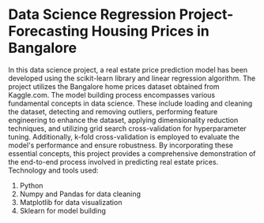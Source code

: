 # Data Science Regression Project-Forecasting Housing Prices in Bangalore

In this data science project, a real estate price prediction model has been developed using the scikit-learn library and linear regression algorithm. The project utilizes the Bangalore home prices dataset obtained from Kaggle.com. The model building process encompasses various fundamental concepts in data science. These include loading and cleaning the dataset, detecting and removing outliers, performing feature engineering to enhance the dataset, applying dimensionality reduction techniques, and utilizing grid search cross-validation for hyperparameter tuning. Additionally, k-fold cross-validation is employed to evaluate the model's performance and ensure robustness. By incorporating these essential concepts, this project provides a comprehensive demonstration of the end-to-end process involved in predicting real estate prices.
Technology and tools used:

1. Python
2. Numpy and Pandas for data cleaning
3. Matplotlib for data visualization
4. Sklearn for model building
